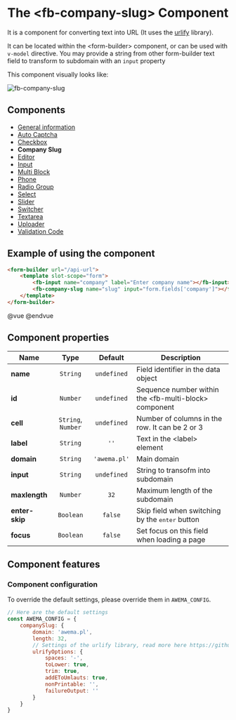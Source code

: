 # The &lt;fb-company-slug&gt; Component

It is a component for converting text into URL (It uses the [urlify](https://github.com/Gottox/node-urlify) library).

It can be located within the &lt;form-builder&gt; component, or can be used with `v-model` directive. You may provide a string from other form-builder text field to transform to subdomain with an `input` property


This component visually looks like:

![fb-company-slug](https://static.awema.pl/docs/fb-company-slug.gif)

## Components
* [General information](./form-builder.md)
* [Auto Captcha](./auto-captcha.md)
* [Checkbox](./checkbox.md)
* **Company Slug**
* [Editor](./editor.md)
* [Input](./input.md)
* [Multi Block](./multi-block.md)
* [Phone](./phone.md)
* [Radio Group](./radio-group.md)
* [Select](./select.md)
* [Slider](./slider.md)
* [Switcher](./switcher.md)
* [Textarea](./textarea.md)
* [Uploader](./uploader.md)
* [Validation Code](./code.md)

## <a name="fbcs-example"></a> Example of using the component

```html
<form-builder url="/api-url">
    <template slot-scope="form">
        <fb-input name="company" label="Enter company name"></fb-input>
        <fb-company-slug name="slug" input="form.fields['company']"></fb-company-slug>
    </template>
</form-builder>
```
@vue
<form-builder url="/api-url">
    <template slot-scope="form">
        <fb-input name="company" label="Enter company name"></fb-input>
        <fb-company-slug name="slug" input="form.fields['company']"></fb-company-slug>
    </template>
</form-builder>
@endvue


## Component properties

| Name                | Type               | Default             | Description                                       |
|---------------------|:------------------:|:-------------------:|---------------------------------------------------|
| **name**            | `String`           | `undefined`         | Field identifier in the data object               |
| **id**              | `Number`           | `undefined`         | Sequence number within the &lt;fb-multi-block&gt; component    |
| **cell**            | `String`, `Number` | `undefined`         | Number of columns in the row. It can be 2 or 3    |
| **label**           | `String`           | `''`                | Text in the &lt;label&gt; element                 |
| **domain**          | `String`           | `'awema.pl'`      | Main domain                                       |
| **input**           | `String`           | `undefined`         | String to transofm into subdomain                 |
| **maxlength**       | `Number`           | `32`                | Maximum length of the subdomain                   |
| **enter-skip**      | `Boolean`          | `false`             | Skip field when switching by the <kbd>enter</kbd> button |
| **focus**           | `Boolean`          | `false`             | Set focus on this field when loading a page       |


## Component features

### Component configuration

To override the default settings, please override them in `AWEMA_CONFIG`.

```javascript
// Here are the default settings
const AWEMA_CONFIG = {
    companySlug: {
        domain: 'awema.pl',
        length: 32,
        // Settings of the urlify library, read more here https://github.com/Gottox/node-urlify#browser-1
        ulrifyOptions: {
            spaces: '-',
            toLower: true,
            trim: true,
            addEToUmlauts: true,
            nonPrintable: '',
            failureOutput: ''
        }
    }
}
```

